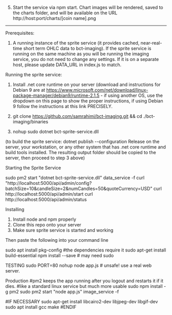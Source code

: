 
5. Start the service via npm start. Chart images will be rendered, saved to the charts folder, and will be available on the URL http://host:port/charts/[coin name].png 


---
Prerequisites:
1. A running instance of the sprite service (it provides cached, near-real-time short term OHLC data to bct-imaging). If the sprite service is running on the same machine as you will be running the imaging service, you do not need to change any settings. If it is on a separate host, please update DATA_URL in index.js to match.



Running the sprite service:

1. Install .net core runtime on your server (download and instructions for Debian 9 are at https://www.microsoft.com/net/download/linux-package-manager/debian9/runtime-2.1.5 - if using another OS, use the dropdown on this page to show the proper instructions, if using Debian 9 follow the instructions at this link PRECISELY.

2. git clone https://github.com/samrahimi/bct-imaging.git && cd ./bct-imaging/binaries

3. nohup sudo dotnet bct-sprite-service.dll

(to build the sprite service: dotnet publish --configuration Release on the server, your workstation, or any other system that has .net core runtime and build tools installed. The resulting output folder should be copied to the server, then proceed to step 3 above)


Starting the Sprite Service

sudo pm2 start "dotnet bct-sprite-service.dll" data_service -f
curl "http://localhost:5000/api/admin/config?batchSize=10&candleSize=2&numCandles=50&quoteCurrency=USD"
curl http://localhost:5000/api/admin/start
curl http://localhost:5000/api/admin/status


Installing 
1. Install node and npm properly
2. Clone this repo onto your server
3. Make sure sprite service is started and working

Then paste the following into your command line

sudo apt install pkg-config              #the dependencies require it
sudo apt-get install build-essential 
npm install --save                       #  may need sudo

TESTING
sudo PORT=80 nohup node app.js           #  unsafe! use a real web server.

Production
#pm2 keeps the app running after you logout and restarts it if it dies.
#like a standard linux service but much more usable
sudo npm install -g pm2
sudo pm2 start "node app.js" image_service -f


#IF NECESSARY
sudo apt-get install libcairo2-dev libjpeg-dev libgif-dev
sudo apt install gcc make
#ENDIF

